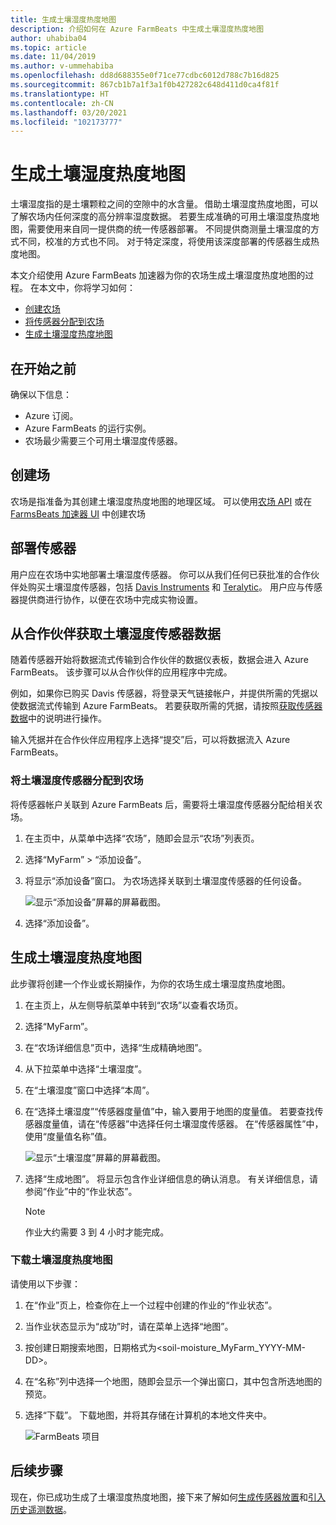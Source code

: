 ```yaml
---
title: 生成土壤湿度热度地图
description: 介绍如何在 Azure FarmBeats 中生成土壤湿度热度地图
author: uhabiba04
ms.topic: article
ms.date: 11/04/2019
ms.author: v-ummehabiba
ms.openlocfilehash: dd8d688355e0f71ce77cdbc6012d788c7b16d825
ms.sourcegitcommit: 867cb1b7a1f3a1f0b427282c648d411d0ca4f81f
ms.translationtype: HT
ms.contentlocale: zh-CN
ms.lasthandoff: 03/20/2021
ms.locfileid: "102173777"
---
```

# <a name="generate-soil-moisture-heatmap"></a>生成土壤湿度热度地图

土壤湿度指的是土壤颗粒之间的空隙中的水含量。 借助土壤湿度热度地图，可以了解农场内任何深度的高分辨率湿度数据。 若要生成准确的可用土壤湿度热度地图，需要使用来自同一提供商的统一传感器部署。 不同提供商测量土壤湿度的方式不同，校准的方式也不同。 对于特定深度，将使用该深度部署的传感器生成热度地图。

本文介绍使用 Azure FarmBeats 加速器为你的农场生成土壤湿度热度地图的过程。 在本文中，你将学习如何：

- [创建农场](#create-a-farm)
- [将传感器分配到农场](#get-soil-moisture-sensor-data-from-partner)
- [生成土壤湿度热度地图](#generate-soil-moisture-heatmap)

## <a name="before-you-begin"></a>在开始之前

确保以下信息：  

- Azure 订阅。
- Azure FarmBeats 的运行实例。
- 农场最少需要三个可用土壤湿度传感器。

## <a name="create-a-farm"></a>创建场

农场是指准备为其创建土壤湿度热度地图的地理区域。 可以使用[农场 API](https://aka.ms/FarmBeatsDatahubSwagger) 或在 [FarmsBeats 加速器 UI](manage-farms-in-azure-farmbeats.md#create-farms) 中创建农场

## <a name="deploy-sensors"></a>部署传感器

用户应在农场中实地部署土壤湿度传感器。 你可以从我们任何已获批准的合作伙伴处购买土壤湿度传感器，包括 [Davis Instruments](https://www.davisinstruments.com/product/enviromonitor-gateway/) 和 [Teralytic](https://teralytic.com/)。 用户应与传感器提供商进行协作，以便在农场中完成实物设置。

## <a name="get-soil-moisture-sensor-data-from-partner"></a>从合作伙伴获取土壤湿度传感器数据

随着传感器开始将数据流式传输到合作伙伴的数据仪表板，数据会进入 Azure FarmBeats。 该步骤可以从合作伙伴的应用程序中完成。

例如，如果你已购买 Davis 传感器，将登录天气链接帐户，并提供所需的凭据以使数据流式传输到 Azure FarmBeats。 若要获取所需的凭据，请按照[获取传感器数据](get-sensor-data-from-sensor-partner.md#get-sensor-data-from-sensor-partners)中的说明进行操作。

输入凭据并在合作伙伴应用程序上选择“提交”后，可以将数据流入 Azure FarmBeats。

### <a name="assign-soil-moisture-sensors-to-the-farm"></a>将土壤湿度传感器分配到农场

将传感器帐户关联到 Azure FarmBeats 后，需要将土壤湿度传感器分配给相关农场。

1.  在主页中，从菜单中选择“农场”，随即会显示“农场”列表页。
2.  选择“MyFarm” > “添加设备”。
3.  将显示“添加设备”窗口。 为农场选择关联到土壤湿度传感器的任何设备。

    ![显示“添加设备”屏幕的屏幕截图。](./media/get-sensor-data-from-sensor-partner/add-devices-1.png)

4. 选择“添加设备”。     

## <a name="generate-soil-moisture-heatmap"></a>生成土壤湿度热度地图

此步骤将创建一个作业或长期操作，为你的农场生成土壤湿度热度地图。

1.  在主页上，从左侧导航菜单中转到“农场”以查看农场页。
2.  选择“MyFarm”。
3.  在“农场详细信息”页中，选择“生成精确地图”。
4.  从下拉菜单中选择“土壤湿度”。
5.  在“土壤湿度”窗口中选择“本周”。
6.  在“选择土壤湿度”“传感器度量值”中，输入要用于地图的度量值。
    若要查找传感器度量值，请在“传感器”中选择任何土壤湿度传感器。 在“传感器属性”中，使用“度量值名称”值。

    ![显示“土壤湿度”屏幕的屏幕截图。](./media/get-sensor-data-from-sensor-partner/soil-moisture-1.png)


7.  选择“生成地图”。
    将显示包含作业详细信息的确认消息。 有关详细信息，请参阅“作业”中的“作业状态”。

    >[!NOTE]
    > 作业大约需要 3 到 4 小时才能完成。

### <a name="download-the-soil-moisture-heatmap"></a>下载土壤湿度热度地图

请使用以下步骤：

1. 在“作业”页上，检查你在上一个过程中创建的作业的“作业状态”。
2. 当作业状态显示为“成功”时，请在菜单上选择“地图”。
3. 按创建日期搜索地图，日期格式为<soil-moisture_MyFarm_YYYY-MM-DD>。
4. 在“名称”列中选择一个地图，随即会显示一个弹出窗口，其中包含所选地图的预览。
5. 选择“下载”。 下载地图，并将其存储在计算机的本地文件夹中。

    ![FarmBeats 项目](./media/get-sensor-data-from-sensor-partner/download-soil-moisture-map-1.png)

## <a name="next-steps"></a>后续步骤

现在，你已成功生成了土壤湿度热度地图，接下来了解如何[生成传感器放置](generate-maps-in-azure-farmbeats.md#sensor-placement-map)和[引入历史遥测数据](ingest-historical-telemetry-data-in-azure-farmbeats.md)。 
